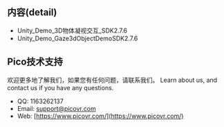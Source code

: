 ## 内容(detail)
- Unity_Demo_3D物体凝视交互_SDK2.7.6
- Unity_Demo_Gaze3dObjectDemoSDK2.7.6
## Pico技术支持
欢迎更多地了解我们，如果您有任何问题，请联系我们。
Learn about us, and contact us if you have any questions. 
- QQ:  1163262137
- Email:  support@picovr.com
- Web:  [https://www.picovr.com/](https://www.picovr.com/)
